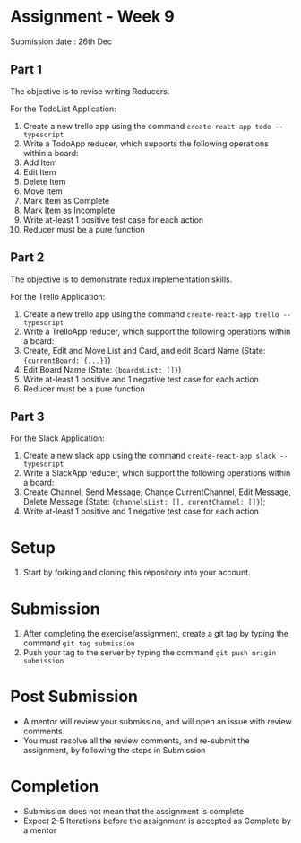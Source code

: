 # Assignment - Week 9

Submission date : 26th Dec

## Part 1
The objective is to revise writing Reducers.

For the TodoList Application:

1. Create a new trello app using the command `create-react-app todo --typescript`
1. Write a TodoApp reducer, which supports the following operations within a board:
  1. Add Item
  1. Edit Item
  1. Delete Item
  1. Move Item
  1. Mark Item as Complete
  1. Mark Item as Incomplete
1. Write at-least 1 positive test case for each action
1. Reducer must be a pure function

## Part 2
The objective is to demonstrate redux implementation skills.

For the Trello Application:

1. Create a new trello app using the command `create-react-app trello --typescript`
1. Write a TrelloApp reducer, which support the following operations within a board:
  1. Create, Edit and Move List and Card, and edit Board Name (State: `{currentBoard: {...}}`)
  1. Edit Board Name (State: `{boardsList: []}`)
1. Write at-least 1 positive and 1 negative test case for each action
1. Reducer must be a pure function

## Part 3

For the Slack Application:

1. Create a new slack app using the command `create-react-app slack --typescript`
1. Write a SlackApp reducer, which support the following operations within a board:
  1. Create Channel, Send Message, Change CurrentChannel, Edit Message, Delete Message (State: `{channelsList: [], curentChannel: []}`);
1. Write at-least 1 positive and 1 negative test case for each action

# Setup
1. Start by forking and cloning this repository into your account.

# Submission
1. After completing the exercise/assignment, create a git tag by typing the command `git tag submission`
2. Push your tag to the server by typing the command `git push origin submission`

# Post Submission
- A mentor will review your submission, and will open an issue with review comments.
- You must resolve all the review comments, and re-submit the assignment, by following the steps in Submission

# Completion
- Submission does not mean that the assignment is complete
- Expect 2-5 Iterations before the assignment is accepted as Complete by a mentor

